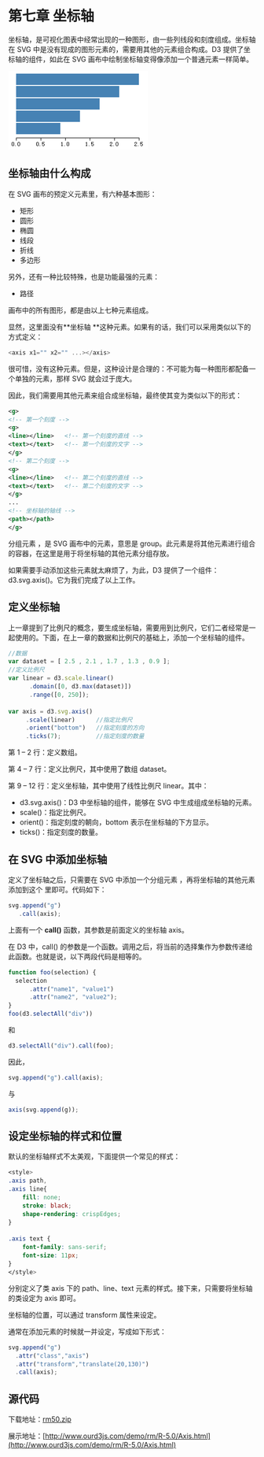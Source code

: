 # 第七章 坐标轴

坐标轴，是可视化图表中经常出现的一种图形，由一些列线段和刻度组成。坐标轴在 SVG 中是没有现成的图形元素的，需要用其他的元素组合构成。D3 提供了坐标轴的组件，如此在 SVG 画布中绘制坐标轴变得像添加一个普通元素一样简单。

![柱形图](./images/axis-1.png)

## 坐标轴由什么构成

在 SVG 画布的预定义元素里，有六种基本图形：

- 矩形 **<rect>**
- 圆形 **<circle>**
- 椭圆 **<ellipse>**
- 线段 **<line>**
- 折线 **<polyline>**
- 多边形 **<polygon>**

另外，还有一种比较特殊，也是功能最强的元素：

- 路径 **<path>**

画布中的所有图形，都是由以上七种元素组成。

显然，这里面没有**坐标轴 <axis> **这种元素。如果有的话，我们可以采用类似以下的方式定义：

```javascript
<axis x1="" x2="" ...></axis>
```

很可惜，没有这种元素。但是，这种设计是合理的：不可能为每一种图形都配备一个单独的元素，那样 SVG 就会过于庞大。

因此，我们需要用其他元素来组合成坐标轴，最终使其变为类似以下的形式：

```xml
<g>
<!-- 第一个刻度 -->
<g>
<line></line>   <!-- 第一个刻度的直线 -->
<text></text>   <!-- 第一个刻度的文字 -->
</g>
<!-- 第二个刻度 -->
<g>
<line></line>   <!-- 第二个刻度的直线 -->
<text></text>   <!-- 第二个刻度的文字 -->
</g> 
...
<!-- 坐标轴的轴线 -->
<path></path>
</g>
```

分组元素 <g>，是 SVG 画布中的元素，意思是 group。此元素是将其他元素进行组合的容器，在这里是用于将坐标轴的其他元素分组存放。

如果需要手动添加这些元素就太麻烦了，为此，D3 提供了一个组件：d3.svg.axis()。它为我们完成了以上工作。

## 定义坐标轴

上一章提到了比例尺的概念，要生成坐标轴，需要用到比例尺，它们二者经常是一起使用的。下面，在上一章的数据和比例尺的基础上，添加一个坐标轴的组件。

```javascript
//数据
var dataset = [ 2.5 , 2.1 , 1.7 , 1.3 , 0.9 ];
//定义比例尺
var linear = d3.scale.linear()
      .domain([0, d3.max(dataset)])
      .range([0, 250]);

var axis = d3.svg.axis()
     .scale(linear)      //指定比例尺
     .orient("bottom")   //指定刻度的方向
     .ticks(7);          //指定刻度的数量
```

第 1 – 2 行：定义数组。

第 4 – 7 行：定义比例尺，其中使用了数组 dataset。

第 9 – 12 行：定义坐标轴，其中使用了线性比例尺 linear。其中：

- d3.svg.axis()：D3 中坐标轴的组件，能够在 SVG 中生成组成坐标轴的元素。
- scale()：指定比例尺。
- orient()：指定刻度的朝向，bottom 表示在坐标轴的下方显示。
- ticks()：指定刻度的数量。


## 在 SVG 中添加坐标轴

定义了坐标轴之后，只需要在 SVG 中添加一个分组元素 <g>，再将坐标轴的其他元素添加到这个 <g> 里即可。代码如下：

```javascript
svg.append("g")
   .call(axis);
```

上面有一个 **call()** 函数，其参数是前面定义的坐标轴 axis。

在 D3 中，call() 的参数是一个函数。调用之后，将当前的选择集作为参数传递给此函数。也就是说，以下两段代码是相等的。

```javascript
function foo(selection) {
  selection
      .attr("name1", "value1")
      .attr("name2", "value2");
}
foo(d3.selectAll("div"))
```

和

```javascript
d3.selectAll("div").call(foo);
```

因此，

```javascript
svg.append("g").call(axis);
```

与

```javascript
axis(svg.append(g));
```

## 设定坐标轴的样式和位置

默认的坐标轴样式不太美观，下面提供一个常见的样式：

```css
<style>
.axis path,
.axis line{
    fill: none;
    stroke: black;
    shape-rendering: crispEdges;
}

.axis text {
    font-family: sans-serif;
    font-size: 11px;
}
</style>
```

分别定义了类 axis 下的 path、line、text 元素的样式。接下来，只需要将坐标轴的类设定为 axis 即可。

坐标轴的位置，可以通过 transform 属性来设定。

通常在添加元素的时候就一并设定，写成如下形式：

```javascript
svg.append("g")
  .attr("class","axis")
  .attr("transform","translate(20,130)")
  .call(axis);
```

## 源代码

下载地址：[rm50.zip](http://www.ourd3js.com/src/rm/rm50.zip)

展示地址：[http://www.ourd3js.com/demo/rm/R-5.0/Axis.html](http://www.ourd3js.com/demo/rm/R-5.0/Axis.html)
